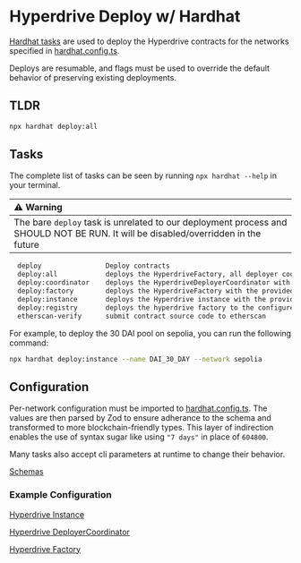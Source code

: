 # Hyperdrive Deploy w/ Hardhat

[Hardhat tasks](https://hardhat.org/hardhat-runner/docs/guides/tasks) are used to deploy the Hyperdrive contracts for the networks specified in [hardhat.config.ts](../hardhat.config.ts).

Deploys are resumable, and flags must be used to override the default behavior of preserving
existing deployments.

## TLDR

```sh
npx hardhat deploy:all
```

## Tasks

The complete list of tasks can be seen by running `npx hardhat --help` in your terminal.

| :warning: Warning                                                                                                                     |
|:--------------------------------------------------------------------------------------------------------------------------------------|
| The bare `deploy` task is unrelated to our deployment process and SHOULD NOT BE RUN. It will be disabled/overridden in the future     |

```sh
  deploy                Deploy contracts
  deploy:all            deploys the HyperdriveFactory, all deployer coordinators, and all hyperdrive instances
  deploy:coordinator    deploys the HyperdriveDeployerCoordinator with the provided name and chain
  deploy:factory        deploys the HyperdriveFactory with the provided name and chain
  deploy:instance       deploys the Hyperdrive instance with the provided name and chain
  deploy:registry       deploys the hyperdrive factory to the configured chain
  etherscan-verify      submit contract source code to etherscan
```

For example, to deploy the 30 DAI pool on sepolia, you can run the following command:

```sh
npx hardhat deploy:instance --name DAI_30_DAY --network sepolia
```

## Configuration

Per-network configuration must be imported to [hardhat.config.ts](../hardhat.config.ts). The values are then parsed by Zod to ensure adherance to the schema and transformed to more blockchain-friendly types. This layer of indirection enables the use of syntax sugar like using `"7 days"` in place of `604800`.

Many tasks also accept cli parameters at runtime to change their behavior.

[Schemas](./deploy/lib/schemas.ts)

### Example Configuration

[Hyperdrive Instance](./deploy/config/sepolia/dai-14day.ts)

[Hyperdrive DeployerCoordinator](./deploy/config/sepolia/erc4626-coordinator.ts)

[Hyperdrive Factory](./deploy/config/sepolia/factory.ts)

